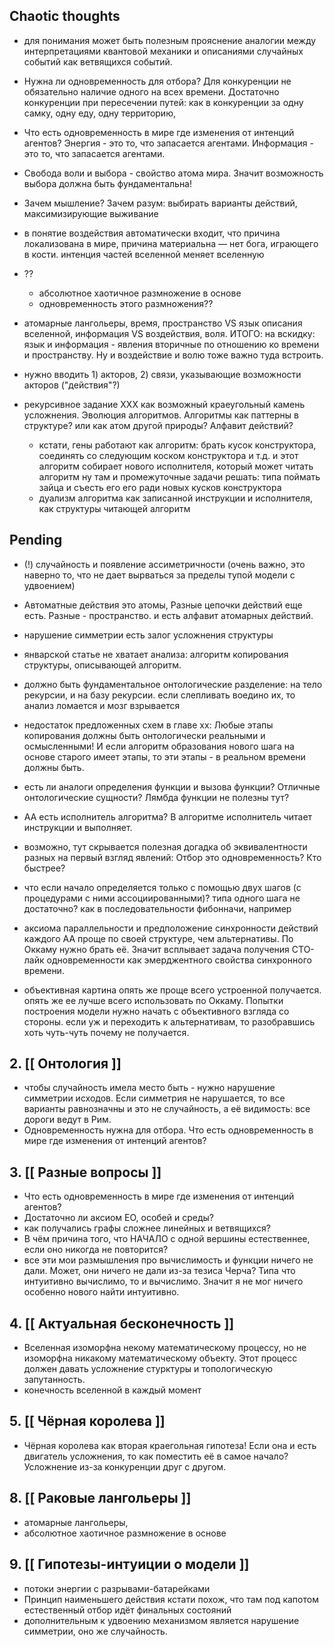 Chaotic thoughts
----------------

* для понимания может быть полезным прояснение аналогии между интерпретациями квантовой механики и описаниями случайных событий как ветвящихся событий.

* Нужна ли одновременность для отбора? Для конкуренции не обязательно наличие одного на всех времени. Достаточно конкуренции при пересечении путей: как в конкуренции за одну самку, одну еду, одну территорию,

* Что есть одновременность в мире где изменения от интенций агентов? Энергия - это то, что запасается агентами. Информация - это то, что запасается агентами.

* Свобода воли и выбора - свойство атома мира. Значит возможность выбора должна быть фундаментальна!

* Зачем мышление? Зачем разум: выбирать варианты действий, максимизирующие выживание

* в понятие воздействия автоматически входит, что причина локализована в мире, причина материальна — нет бога, играющего в кости. интенция частей вселенной меняет вселенную

* ??
    - абсолютное хаотичное размножение в основе
    - одновременность этого размножения??

* атомарные лангольеры, время, пространство VS язык описания вселенной, информация VS воздействия, воля. ИТОГО: на вскидку: язык и информация - явления вторичные по отношению ко времени и пространству. Ну и воздействие и волю тоже важно туда встроить.

* нужно вводить 1) акторов, 2) связи, указывающие возможности акторов ("действия"?)

* рекурсивное задание ХХХ как возможный краеугольный камень усложнения. Эволюция алгоритмов. Алгоритмы как паттерны в структуре? или как атом другой природы? Алфавит действий?
    * кстати, гены работают как алгоритм: брать кусок конструктора, соединять со следующим коском конструктора и т.д.
    и этот алгоритм собирает нового исполнителя, который может читать алгоритм
    ну там и промежуточные задачи решать: типа поймать зайца и  съесть его его ради новых кусков конструктора
    * дуализм алгоритма как записанной инструкции и исполнителя, как структуры читающей алгоритм


Pending
-------

- (!) случайность и появление ассиметричности (очень важно, это наверно то, что не дает вырваться за пределы тупой модели с удвоением)

- Автоматные действия это атомы, Разные цепочки действий еще есть. Разные - пространство. и есть алфавит атомарных действий.

- нарушение симметрии есть залог усложнения структуры

- январской статье не хватает анализа:
алгоритм копирования структуры, описывающей алгоритм.

- должно быть фундаментальное онтологические разделение: на тело рекурсии, и на базу рекурсии. если слепливать воедино их, то анализ ломается и мозг взрывается

- недостаток предложенных схем в главе хх: Любые этапы копирования должны быть онтологически реальными и осмысленными! И если алгоритм образования нового шага на основе старого имеет этапы, то эти этапы - в реальном времени должны быть.

- есть ли аналоги определения функции и вызова функции? Отличные онтологические сущности? Лямбда функции не полезны тут?

- АА есть исполнитель алгоритма? В алгоритме исполнитель читает инструкции и выполняет.

- возможно, тут скрывается полезная догадка об эквивалентности разных на первый взгляд явлений:
Отбор это одновременность? Кто быстрее?

- что если начало определяется только с помощью двух шагов (с процедурами с ними ассоциированными)? типа одного шага не достаточно? как в последовательности фибонначи, например

- аксиома параллельности и предположение синхронности действий каждого АА проще по своей структуре, чем альтернативы. По Оккаму нужно брать её. Значит всплывает задача получения СТО-лайк одновременности как эмерджентного свойства синхронного времени.

- объективная картина опять же проще всего устроенной получается. опять же ее лучше всего использовать по Оккаму. Попытки построения модели нужно начать с объективного взгляда со стороны. если уж и переходить к альтернативам, то разобравшись хоть чуть-чуть почему не получается.


## 2. [[ Онтология ]]

- чтобы случайность имела место быть - нужно нарушение симметрии исходов. Если симметрия не нарушается, то все варианты равнозначны и это не случайность, а её видимость: все дороги ведут в Рим.
- Одновременность нужна для отбора. Что есть одновременность в мире где изменения от интенций агентов?


## 3. [[ Разные вопросы ]]

- Что есть одновременность в мире где изменения от интенций агентов?
- Достаточно ли аксиом ЕО, особей и среды?
- как получались графы сложнее линейных и ветвящихся?
- В чём причина того, что НАЧАЛО с одной вершины естественнее, если оно никогда не повторится?
- все эти мои размышления про вычислимость и функции ничего не дали. Может, они ничего не дали из-за тезиса Черча? Типа что интуитивно вычислимо, то и вычислимо. Значит я не мог ничего особенно нового найти интуитивно.


## 4. [[ Актуальная бесконечность ]]

- Вселенная изоморфна некому математическому процессу, но не изоморфна никакому математическому объекту. Этот процесс должен давать усложнение стурктуры и топологическую запутанность.
- конечность вселенной в каждый момент


## 5. [[ Чёрная королева ]]

- Чёрная королева как вторая краегольная гипотеза! Если она и есть двигатель усложнения, то как поместить её в самое начало? Усложнение из-за конкуренции друг с другом.


## 8. [[ Раковые лангольеры ]]

* атомарные лангольеры,
* абсолютное хаотичное размножение в основе


## 9. [[ Гипотезы-интуиции о модели ]]

- потоки энергии с разрывами-батарейками
- Принцип наименьшего действия кстати похож, что там под капотом естественный отбор идёт финальных состояний
- дополнительным к удвоению механизмом является нарушение симметрии, оно же случайность.
